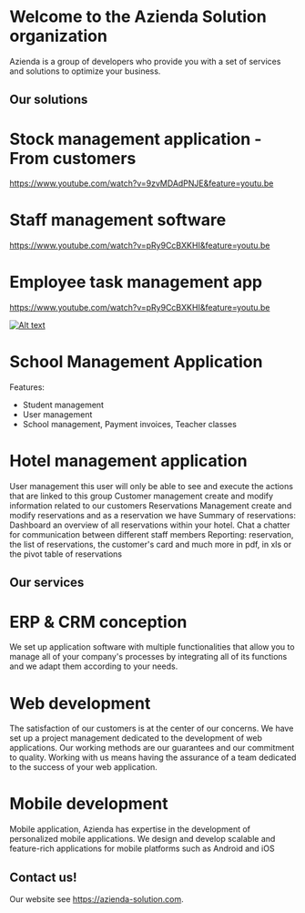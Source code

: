 # Welcome to the Azienda Solution organization

Azienda is a group of developers who provide you with a set of services and solutions to optimize your business.

## Our solutions

# Stock management application - From customers
https://www.youtube.com/watch?v=9zvMDAdPNJE&feature=youtu.be

# Staff management software
https://www.youtube.com/watch?v=pRy9CcBXKHI&feature=youtu.be

# Employee task management app
https://www.youtube.com/watch?v=pRy9CcBXKHI&feature=youtu.be

[![Alt text](https://www.youtube.com/watch?v=VID)](https://www.youtube.com/watch?v=pRy9CcBXKHI&feature=youtu.be)


# School Management Application
Features: 
- Student management 
- User management 
- School management, Payment invoices, Teacher classes

# Hotel management application
User management this user will only be able to see and execute the actions that are linked to this group
Customer management create and modify information related to our customers
Reservations Management create and modify reservations and as a reservation we have
Summary of reservations: Dashboard an overview of all reservations within your hotel.
Chat a chatter for communication between different staff members
Reporting: reservation, the list of reservations, the customer's card and much more in pdf, in xls or the pivot table of reservations


## Our services

# ERP & CRM conception
We set up application software with multiple functionalities that allow you to manage all of your company's processes by integrating all of its functions and we adapt them according to your needs.

# Web development
The satisfaction of our customers is at the center of our concerns. We have set up a project management dedicated to the development of web applications. Our working methods are our guarantees and our commitment to quality. Working with us means having the assurance of a team dedicated to the success of your web application.

# Mobile development
Mobile application, Azienda has expertise in the development of personalized mobile applications. We design and develop scalable and feature-rich applications for mobile platforms such as Android and iOS



## Contact us!

Our website see <https://azienda-solution.com>.
<!--

**Here are some ideas to get you started:**

🙋‍♀️ A short introduction - what is your organization all about?
🌈 Contribution guidelines - how can the community get involved?
👩‍💻 Useful resources - where can the community find your docs? Is there anything else the community should know?
🍿 Fun facts - what does your team eat for breakfast?
🧙 Remember, you can do mighty things with the power of [Markdown](https://docs.github.com/github/writing-on-github/getting-started-with-writing-and-formatting-on-github/basic-writing-and-formatting-syntax)
-->
